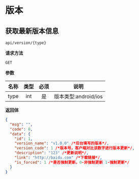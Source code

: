 # 版本

## 获取最新版本信息

`api/version/{type}`

**请求方法**

`GET`

**参数**

| 名称 | 类型 | 必须 |         说明         |
| :--: | :--: | :--: | :------------------: |
| type | int  |  是  | 版本类型:android/ios |

**返回体**

```json
{
  "msg": "",
  "code": 0,
  "data": {
    "id": 1,
    "version_name": "v1.0.0" /*后台填写的版本*/,
    "version_code": 1 /*版本号，客户端对比该数字进行版本更新*/,
    "description": "123" /*更新说明*/,
    "link": "http://baidu.com" /*下载链接*/,
    "is_forced": 1 /*是否强制更新，0-非强制更新 1-强制更新*/
  }
}
```
